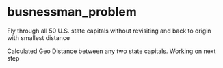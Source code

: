 # busnessman_problem
Fly through all 50 U.S. state capitals without revisiting and back to origin with smallest distance

Calculated Geo Distance between any two state capitals. Working on next step
